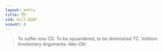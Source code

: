 ```yaml
---
layout: entry
title: གོད་
vid: Hill:0207
vcount: 0
---
```

> To suffer loss CD\. To be squandered, to be diminished TC\.
> Volition: _Involuntary_
> Arguments: _Abs-Obl_


